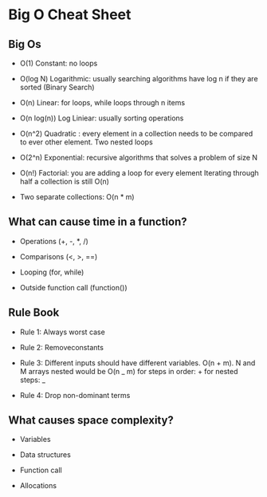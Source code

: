 # Big O Cheat Sheet

## Big Os

- O(1) Constant: no loops

- O(log N) Logarithmic: usually searching algorithms have log n if they are sorted (Binary Search)

- O(n) Linear: for loops, while loops through n items

- O(n log(n)) Log Liniear: usually sorting operations

- O(n^2) Quadratic : every element in a collection needs to be
  compared to ever other element. Two
  nested loops

- O(2^n) Exponential: recursive algorithms that solves a problem of size N

- O(n!) Factorial: you are adding a loop for every element
  Iterating through half a collection is still O(n)

- Two separate collections: O(n \* m)

## What can cause time in a function?

- Operations (+, -, \*, /)

- Comparisons (<, >, ==)

- Looping (for, while)

- Outside function call (function())

## Rule Book

- Rule 1: Always worst case

- Rule 2: Removeconstants

- Rule 3: Different inputs should have different variables. O(n + m). N and M arrays nested would be O(n _ m)
  for steps in order: +
  for nested steps: _

- Rule 4: Drop non-dominant terms

## What causes space complexity?

- Variables

- Data structures

- Function call

- Allocations
